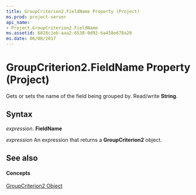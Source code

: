 ```yaml
---
title: GroupCriterion2.FieldName Property (Project)
ms.prod: project-server
api_name:
- Project.GroupCriterion2.FieldName
ms.assetid: 6828c1eb-aaa2-6538-0d92-6a458e678a20
ms.date: 06/08/2017
---
```



# GroupCriterion2.FieldName Property (Project)

Gets or sets the name of the field being grouped by. Read/write  **String**.


## Syntax

 _expression_. **FieldName**

 _expression_ An expression that returns a **GroupCriterion2** object.


## See also


#### Concepts


[GroupCriterion2 Object](Project.GroupCriterion2.md)

